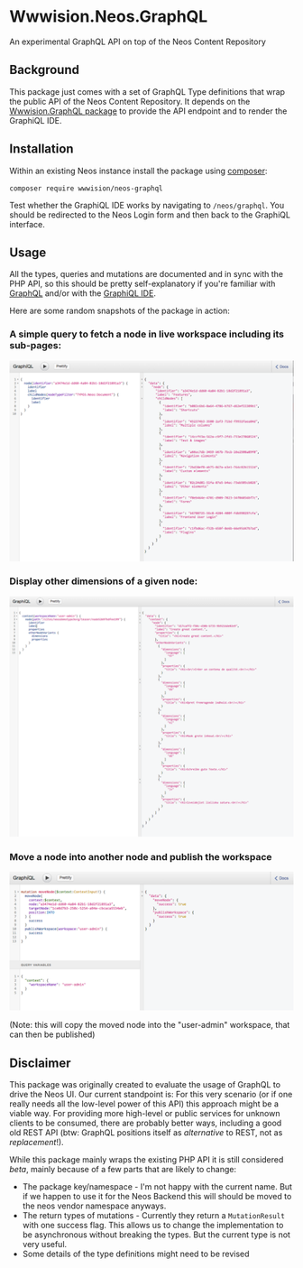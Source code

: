 # Wwwision.Neos.GraphQL

An experimental GraphQL API on top of the Neos Content Repository

## Background

This package just comes with a set of GraphQL Type definitions that wrap the public API of the Neos Content Repository.
It depends on the [Wwwision.GraphQL package](https://github.com/bwaidelich/Wwwision.GraphQL) to provide the API endpoint
and to render the GraphiQL IDE.

## Installation

Within an existing Neos instance install the package using [composer](https://getcomposer.org/doc/):

```
composer require wwwision/neos-graphql
```

Test whether the GraphiQL IDE works by navigating to `/neos/graphql`.
You should be redirected to the Neos Login form and then back to the GraphiQL interface.

## Usage

All the types, queries and mutations are documented and in sync with the PHP API, so this should be pretty self-explanatory
if you're familiar with [GraphQL](http://graphql.org/) and/or with the [GraphiQL IDE](https://github.com/graphql/graphiql).

Here are some random snapshots of the package in action:

### A simple query to fetch a node in live workspace including its sub-pages:

![](graphiql_01.png)

### Display other dimensions of a given node:

![](graphiql_02.png)

### Move a node into another node and publish the workspace

![](graphiql_03.png)

(Note: this will copy the moved node into the "user-admin" workspace, that can then be published)

## Disclaimer

This package was originally created to evaluate the usage of GraphQL to drive the Neos UI.
Our current standpoint is: For this very scenario (or if one really needs all the low-level power of this API)
this approach might be a viable way.
For providing more high-level or public services for unknown clients to be consumed, there are probably better ways,
including a good old REST API (btw: GraphQL positions itself as *alternative* to REST, not as *replacement*!).

While this package mainly wraps the existing PHP API it is still considered *beta*, mainly because of a few parts that
are likely to change:

* The package key/namespace - I'm not happy with the current name. But if we happen to use it for the Neos Backend this
  will should be moved to the neos vendor namespace anyways.
* The return types of mutations - Currently they return a `MutationResult` with one success flag. This allows us to
  change the implementation to be asynchronous without breaking the types. But the current type is not very useful.
* Some details of the type definitions might need to be revised